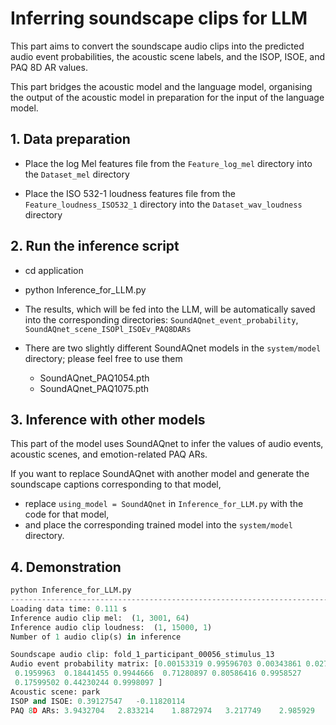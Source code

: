 # Inferring soundscape clips for LLM 

This part aims to convert the soundscape audio clips into the predicted audio event probabilities, the acoustic scene labels, and the ISOP, ISOE, and PAQ 8D AR values.

This part bridges the acoustic model and the language model, organising the output of the acoustic model in preparation for the input of the language model.

## 1. Data preparation

- Place the log Mel features file from the `Feature_log_mel` directory into the `Dataset_mel` directory

- Place the ISO 532-1 loudness features file from the `Feature_loudness_ISO532_1` directory into the `Dataset_wav_loudness` directory
 

## 2. Run the inference script

- cd application

- python Inference_for_LLM.py

- The results, which will be fed into the LLM, will be automatically saved into the corresponding directories: `SoundAQnet_event_probability`, `SoundAQnet_scene_ISOPl_ISOEv_PAQ8DARs`

- There are two slightly different SoundAQnet models in the `system/model` directory; please feel free to use them
	- SoundAQnet_PAQ1054.pth
	- SoundAQnet_PAQ1075.pth
 

## 3. Inference with other models

This part of the model uses SoundAQnet to infer the values of audio events, acoustic scenes, and emotion-related PAQ ARs. 

If you want to replace SoundAQnet with another model and generate the soundscape captions corresponding to that model, 
- replace `using_model = SoundAQnet` in `Inference_for_LLM.py` with the code for that model, 
- and place the corresponding trained model into the `system/model` directory.
  

## 4. Demonstration

```python
python Inference_for_LLM.py
-----------------------------------------------------------------------------------------------------------
Loading data time: 0.111 s
Inference audio clip mel:  (1, 3001, 64)
Inference audio clip loudness:  (1, 15000, 1)
Number of 1 audio clip(s) in inference

Soundscape audio clip: fold_1_participant_00056_stimulus_13
Audio event probability matrix: [0.00153319 0.99596703 0.00343861 0.0276242  0.03176526 0.20033626
 0.1959963  0.18441455 0.9944666  0.71280897 0.80586416 0.9958527
 0.17599502 0.44230244 0.9998097 ]
Acoustic scene: park
ISOP and ISOE: 0.39127547	-0.11820114
PAQ 8D ARs: 3.9432704	2.833214	1.8872974	3.217749	2.985929	3.9750671	2.0713344	2.7494504
```
  

